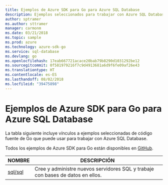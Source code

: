 ```yaml
---
title: Ejemplos de Azure SDK para Go para Azure SQL Database
description: Ejemplos seleccionados para trabajar con Azure SQL Database desde Azure SDK para Go.
author: sptramer
ms.author: sttramer
manager: carmonm
ms.date: 03/21/2018
ms.topic: sample
ms.prod: azure
ms.technology: azure-sdk-go
ms.service: sql-database
ms.devlang: go
ms.openlocfilehash: 17eab667721acace20bab79b8290d1031292be12
ms.sourcegitcommit: 0f581979216f7c9d4913681a6d9f6fe09af26e43
ms.translationtype: HT
ms.contentlocale: es-ES
ms.lasthandoff: 08/02/2018
ms.locfileid: "39475898"
---
```

# <a name="azure-sdk-for-go-samples-for-azure-sql-database"></a>Ejemplos de Azure SDK para Go para Azure SQL Database

La tabla siguiente incluye vínculos a ejemplos seleccionadas de código fuente de Go que puede usar para trabajar con Azure SQL Database.

Todos los ejemplos de Azure SDK para Go están disponibles en [GitHub](https://github.com/Azure-Samples/azure-sdk-for-go-samples).

| NOMBRE | DESCRIPCIÓN |
|------|-------------|
| [sql/sql](https://github.com/Azure-Samples/azure-sdk-for-go-samples/blob/master/sql/sql.go) | Cree y administre nuevos servidores SQL y trabaje con bases de datos en ellos. |
